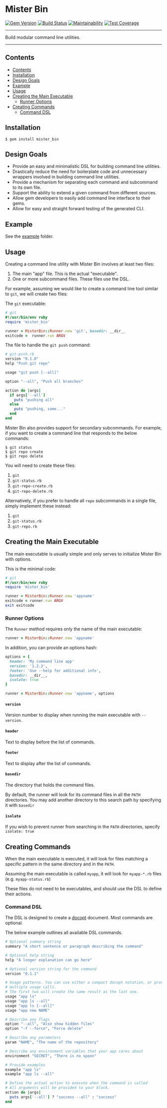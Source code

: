 Mister Bin
==================================================

[![Gem Version](https://badge.fury.io/rb/mister_bin.svg)](https://badge.fury.io/rb/mister_bin)
[![Build Status](https://travis-ci.com/DannyBen/mister_bin.svg?branch=master)](https://travis-ci.com/DannyBen/mister_bin)
[![Maintainability](https://api.codeclimate.com/v1/badges/ae82443a99c2839d8ba8/maintainability)](https://codeclimate.com/github/DannyBen/mister_bin/maintainability)
[![Test Coverage](https://api.codeclimate.com/v1/badges/ae82443a99c2839d8ba8/test_coverage)](https://codeclimate.com/github/DannyBen/mister_bin/test_coverage)

---

Build modular command line utilities.

---

Contents
--------------------------------------------------

* [Contents](#contents)
* [Installation](#installation)
* [Design Goals](#design-goals)
* [Example](#example)
* [Usage](#usage)
* [Creating the Main Executable](#creating-the-main-executable)
    * [Runner Options](#runner-options)
* [Creating Commands](#creating-commands)
    * [Command DSL](#command-dsl)


Installation
--------------------------------------------------

    $ gem install mister_bin



Design Goals
--------------------------------------------------

- Provide an easy and minimalistic DSL for building command line utilities.
- Drastically reduce the need for boilerplate code and unnecessary wrappers 
  involved in building command line utilities.
- Provide a mechanism for separating each command and subcommand to its 
  own file.
- Support the ability to extend a given command from different sources.
- Allow gem developers to easily add command line interface to their gems.
- Allow for easy and straight forward testing of the generated CLI.



Example
--------------------------------------------------

See the [example](/example) folder.



Usage
--------------------------------------------------

Creating a command line utility with Mister Bin involves at least two files:

1. The main "app" file. This is the actual "executable".
2. One or more subcommand files. These files use the DSL.

For example, assuming we would like to create a command line tool similar 
to `git`, we will create two files:

The `git` executable:

```ruby
# git
#!/usr/bin/env ruby
require 'mister_bin'

runner = MisterBin::Runner.new 'git', basedir: __dir__
exitcode =  runner.run ARGV
```

The file to handle the `git push` command:

```ruby
# git-push.rb
version "0.1.0"
help "Push git repo"

usage "git push [--all]"

option "--all", "Push all branches"

action do |args|
  if args['--all']
    puts "pushing all"
  else
    puts "pushing, some..."
  end
end
```

Mister Bin also provides support for secondary subcommands. For example,
if you want to create a command line that responds to the below commands:

```
$ git status
$ git repo create
$ git repo delete
```

You will need to create these files:

1. `git`
2. `git-status.rb`
3. `git-repo-create.rb`
4. `git-repo-delete.rb`

Alternatively, if you prefer to handle all `repo` subcommands in a single 
file, simply implement these instead:

1. `git`
2. `git-status.rb`
3. `git-repo.rb`



Creating the Main Executable
--------------------------------------------------

The main executable is usually simple and only serves to initialize Mister 
Bin with options.

This is the minimal code:

```ruby
# git
#!/usr/bin/env ruby
require 'mister_bin'

runner = MisterBin::Runner.new 'appname'
exitcode = runner.run ARGV
exit exitcode
```

### Runner Options

The `Runner` method requires only the name of the main executable:

```ruby
runner = MisterBin::Runner.new 'appname'
```

In addition, you can provide an options hash:

```ruby
options = {
  header: 'My command line app'
  version: '1.2.3',
  footer: 'Use --help for additional info',
  basedir: __dir__, 
  isolate: true
}

runner = MisterBin::Runner.new 'appname', options
```

#### `version`

Version number to display when running the main executable with `--version`.

#### `header`

Text to display before the list of commands.

#### `footer`

Text to display after the list of commands.

#### `basedir`

The directory that holds the command files. 

By default, the runner will look for its command files in all the `PATH` 
directories. You may add another directory to this search path by specifying
it with `basedir`

#### `isolate`

If you wish to prevent runner from searching in the `PATH` directories, 
specify `isolate: true`


Creating Commands
--------------------------------------------------

When the main executable is executed, it will look for files matching a 
specific pattern in the same directory and in the `PATH`.

Assuming the main executable is called `myapp`, it will look for 
`myapp-*.rb` files (e.g. `myapp-status.rb`)

These files do not need to be executables, and should use the DSL to define
their actions.



### Command DSL

The DSL is designed to create a [docopt][1] document. Most commands are 
optional.

The below example outlines all available DSL commands.


```ruby
# Optional summary string
summary "A short sentence or paragraph describing the command"

# Optional help string
help "A longer explanation can go here"

# Optional version string for the command
version "0.1.1"

# Usage patterns. You can use either a compact docopt notation, or provide
# multiple usage calls.
# The first two will create the same result as the last one.
usage "app ls"
usage "app ls --all"
usage "app ls [--all]"
usage "app new NAME"

# Describe any flags
option "--all", "Also show hidden files"
option "-f --force", "Force delete"

# Describe any parameters
param "NAME", "The name of the repository"

# Describe any environment variables that your app cares about
environment "SECRET", "There is no spoon"

# Provide examples
example "app ls"
example "app ls --all"

# Define the actual action to execute when the command is called
# All arguments will be provided to your block.
action do |args|
  puts args['--all'] ? "success --all" : "success"
end
```


[1]: http://docopt.org/
